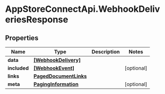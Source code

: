 # AppStoreConnectApi.WebhookDeliveriesResponse

## Properties

Name | Type | Description | Notes
------------ | ------------- | ------------- | -------------
**data** | [**[WebhookDelivery]**](WebhookDelivery.md) |  | 
**included** | [**[WebhookEvent]**](WebhookEvent.md) |  | [optional] 
**links** | [**PagedDocumentLinks**](PagedDocumentLinks.md) |  | 
**meta** | [**PagingInformation**](PagingInformation.md) |  | [optional] 



